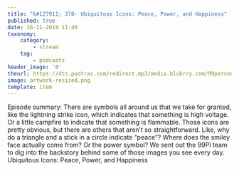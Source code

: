 ```yaml
---
title: "&#127911; 378- Ubiquitous Icons: Peace, Power, and Happiness"
published: true
date: 16-11-2019 11:40
taxonomy:
    category:
        - stream
    tag:
        - podcasts
header_image: '0'
theurl: https://dts.podtrac.com/redirect.mp3/media.blubrry.com/99percentinvisible/dovetail.prxu.org/96/1e77637d-8d42-4f92-9955-1afaad465bd4/378_Ubiquitous_Icons_Peace_Power_and_Happiness_pt01.mp3
image: artwork-resized.png
template: item
--- 
```

Episode summary: There are symbols all around us that we take for granted, like the lightning strike icon, which indicates that something is high voltage. Or a little campfire to indicate that something is flammable. Those icons are pretty obvious, but there are others that aren’t so straightforward. Like, why do a triangle and a stick in a circle indicate “peace”? Where does the smiley face actually come from? Or the power symbol? We sent out the 99PI team to dig into the backstory behind some of those images you see every day. Ubiquitous Icons: Peace, Power, and Happiness
